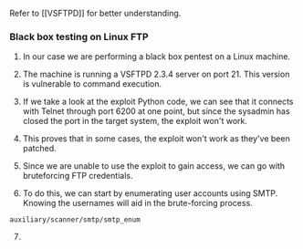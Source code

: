 
Refer to [[VSFTPD]] for better understanding. 

### Black box testing on Linux FTP 

1. In our case we are performing a black box pentest on a Linux machine.

2. The machine is running a VSFTPD 2.3.4 server on port 21. This version is vulnerable to command execution. 

3. If we take a look at the exploit Python code, we can see that it connects with Telnet through port 6200 at one point, but since the sysadmin has closed the port in the target system, the exploit won't work. 

4. This proves that in some cases, the exploit won't work as they've been patched.

5. Since we are unable to use the exploit to gain access, we can go with bruteforcing FTP credentials.

6. To do this, we can start by enumerating user accounts using SMTP. Knowing the usernames will aid in the brute-forcing process.
```
auxiliary/scanner/smtp/smtp_enum
```

7. 